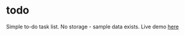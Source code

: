 # todo

Simple to-do task list.  No storage - sample data exists. Live demo [here](http://www.elainealasagas.com/todo/)
